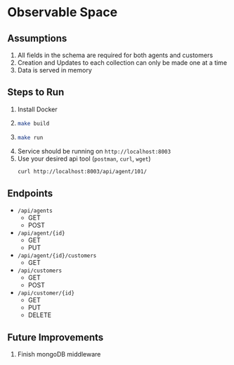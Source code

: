 # Observable Space

## Assumptions
1. All fields in the schema are required for both agents and customers
1. Creation and Updates to each collection can only be made one at a time
1. Data is served in memory

## Steps to Run

1. Install Docker
1. ```bash
   make build
   ```
1. ```bash
   make run
   ```
1. Service should be running on `http://localhost:8003`
1. Use your desired api tool (`postman`, `curl`, `wget`)
    ```bash
    curl http://localhost:8003/api/agent/101/
    ```

## Endpoints
- `/api/agents`
    - GET
    - POST 
- `/api/agent/{id}`
    - GET
    - PUT
- `/api/agent/{id}/customers`
  - GET
- `/api/customers`
  - GET
  - POST 
- `/api/customer/{id}`
    - GET
    - PUT
    - DELETE

   
## Future Improvements
1. Finish mongoDB middleware